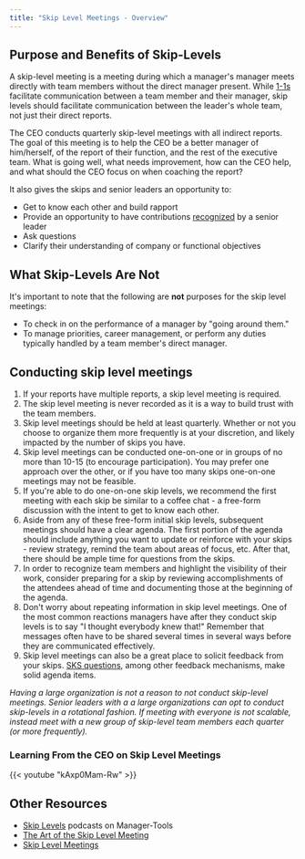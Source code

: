 ```yaml
---
title: "Skip Level Meetings - Overview"
---
```


## Purpose and Benefits of Skip-Levels

A skip-level meeting is a meeting during which a manager's manager meets directly with team members without the direct manager present. While [1-1s](/handbook/leadership/1-1) facilitate communication between a team
member and their manager, skip levels should facilitate communication between the leader's whole team, not just their direct
reports.

The CEO conducts quarterly skip-level meetings with all indirect reports. The goal of this meeting is to help the CEO be a better manager of him/herself, of the report of their function, and the rest of the executive team. What is going well, what needs improvement, how can the CEO help, and what should the CEO focus on when coaching the report?

It also gives the skips and senior leaders an opportunity to:

- Get to know each other and build rapport
- Provide an opportunity to have contributions [recognized](/handbook/people-group/guidance-on-feedback/#recognition) by a senior leader
- Ask questions
- Clarify their understanding of company or functional objectives

## What Skip-Levels Are Not

It's important to note that the following are **not** purposes for the
skip level meetings:

- To check in on the performance of a manager by "going around them."
- To manage priorities, career management, or perform any duties typically
  handled by a team member's direct manager.

## Conducting skip level meetings

1. If your reports have multiple reports, a skip level meeting is required.
1. The skip level meeting is never recorded as it is a way to build trust with the team members.
1. Skip level meetings should be held at least quarterly. Whether or not you
   choose to organize them more frequently is at your discretion, and likely
   impacted by the number of skips you have.
1. Skip level meetings can be conducted one-on-one or in groups of no more than
   10-15 (to encourage participation). You may prefer one approach over the
   other, or if you have too many skips one-on-one meetings may not be feasible.
1. If you're able to do one-on-one skip levels, we recommend the first meeting
   with each skip be similar to a coffee chat - a free-form discussion with the
   intent to get to know each other.
1. Aside from any of these free-form initial skip levels, subsequent meetings
   should have a clear agenda. The first portion of the agenda should include
   anything you want to update or reinforce with your skips - review strategy,
   remind the team about areas of focus, etc. After that, there should be ample
   time for questions from the skips.
1. In order to recognize team members and highlight the visibility of their work, consider preparing for a skip by reviewing accomplishments of the attendees ahead of time and documenting those at the beginning of the agenda.
1. Don't worry about repeating information in skip level meetings. One of the
   most common reactions managers have after they conduct skip levels is to say
   "I thought everybody knew that!" Remember that messages often have to be
   shared several times in several ways before they are communicated
   effectively.
1. Skip level meetings can also be a great place to solicit feedback from your
   skips. [SKS questions](https://en.wikipedia.org/wiki/SKS_process), among
   other feedback mechanisms, make solid agenda items.

*Having a large organization is not a reason to not conduct skip-level meetings. Senior leaders with a a large organizations can opt to conduct skip-levels in a rotational fashion. If meeting with everyone is not scalable, instead meet with a new group of skip-level team members each quarter (or more frequently).*

### Learning From the CEO on Skip Level Meetings

{{< youtube "kAxp0Mam-Rw" >}}

## Other Resources

- [Skip Levels](https://www.manager-tools.com/2006/04/skip-levels) podcasts on Manager-Tools
- [The Art of the Skip Level Meeting](https://www.linkedin.com/pulse/art-skip-level-meeting-scott-boulton%2C-chrp-5948801065834024960/)
- [Skip Level Meetings](https://about.gitlab.com/handbook/engineering/development/dev/create/engineers/skip-level/)
